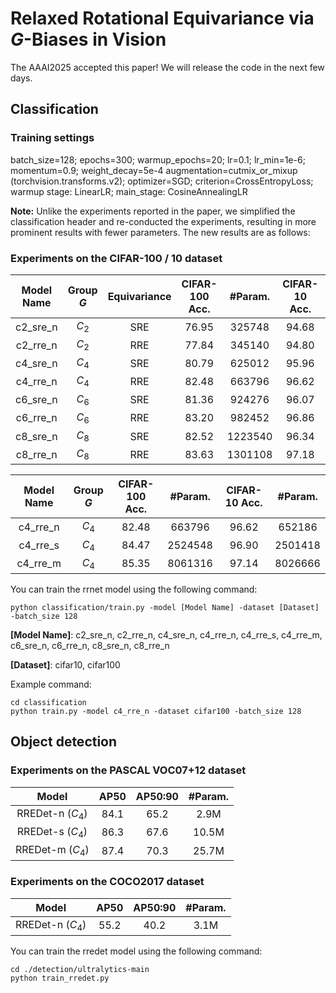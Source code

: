 # Relaxed Rotational Equivariance via $G$-Biases in Vision
The AAAI2025 accepted this paper! We will release the code in the next few days.

## Classification 
### Training settings
batch_size=128; epochs=300; warmup_epochs=20; lr=0.1; lr_min=1e-6; momentum=0.9; weight_decay=5e-4
augmentation=cutmix_or_mixup (torchvision.transforms.v2); optimizer=SGD; criterion=CrossEntropyLoss;
warmup stage: LinearLR; main_stage: CosineAnnealingLR

**Note:** Unlike the experiments reported in the paper, we simplified the classification header and re-conducted the experiments, resulting in more prominent results with fewer parameters. The new results are as follows:
### Experiments on the CIFAR-100 / 10 dataset
|Model Name|Group $G$|Equivariance|CIFAR-100 Acc.|#Param.|CIFAR-10 Acc.|#Param.|
|:---:|:---:|:---:|:---:|:---:|:---:|:---:|
|c2_sre_n|$C_2$|SRE|76.95|325748|94.68|314138|
|c2_rre_n|$C_2$|RRE|77.84|345140|94.80|333530|
|c4_sre_n|$C_4$|SRE|80.79|625012|95.96|613402|
|c4_rre_n|$C_4$|RRE|82.48|663796|96.62|652186|
|c6_sre_n|$C_6$|SRE|81.36|924276|96.07|912666|
|c6_rre_n|$C_6$|RRE|83.20|982452|96.86|970842|
|c8_sre_n|$C_8$|SRE|82.52|1223540|96.34|1211930|
|c8_rre_n|$C_8$|RRE|83.63|1301108|97.18|1289498|

|Model Name|Group $G$|CIFAR-100 Acc.|#Param.|CIFAR-10 Acc.|#Param.|
|:---:|:---:|:---:|:---:|:---:|:---:|
|c4_rre_n|$C_4$|82.48|663796|96.62|652186|
|c4_rre_s|$C_4$|84.47|2524548|96.90|2501418|
|c4_rre_m|$C_4$|85.35|8061316|97.14|8026666|



You can train the rrnet model using the following command:

```
python classification/train.py -model [Model Name] -dataset [Dataset] -batch_size 128
```

**[Model Name]**: c2_sre_n, c2_rre_n, c4_sre_n, c4_rre_n, c4_rre_s, c4_rre_m, c6_sre_n, c6_rre_n, c8_sre_n, c8_rre_n

**[Dataset]**: cifar10, cifar100

Example command: 

```
cd classification
python train.py -model c4_rre_n -dataset cifar100 -batch_size 128
```

## Object detection
### Experiments on the PASCAL VOC07+12 dataset

|Model|AP50|AP50:90|#Param.|
|:---:|:---:|:---:|:---:|
|RREDet-n ($C_4$)|84.1|65.2|2.9M|
|RREDet-s ($C_4$)|86.3|67.6|10.5M|
|RREDet-m ($C_4$)|87.4|70.3|25.7M|

### Experiments on the COCO2017 dataset

|Model|AP50|AP50:90|#Param.|
|:---:|:---:|:---:|:---:|
|RREDet-n ($C_4$)|55.2|40.2|3.1M|

You can train the rredet model using the following command:

```
cd ./detection/ultralytics-main
python train_rredet.py
```



